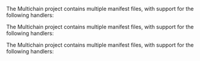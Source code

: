 <!-- #region level2 -->

<!-- @include: ../../snippets/manifest-intro.md#level2 -->

The Multichain project contains multiple manifest files, with support for the following handlers:

<!-- @include: ../../snippets/evm-handlers.md -->

<!-- #endregion level2 -->

<!-- #region level3 -->

<!-- @include: ../../snippets/manifest-intro.md#level3 -->

The Multichain project contains multiple manifest files, with support for the following handlers:

<!-- @include: ../../snippets/evm-handlers.md -->

<!-- #endregion level3 -->

<!-- #region level4 -->

<!-- @include: ../../snippets/manifest-intro.md#level4 -->

The Multichain project contains multiple manifest files, with support for the following handlers:

<!-- @include: ../../snippets/evm-handlers.md -->

<!-- #endregion level4 -->

